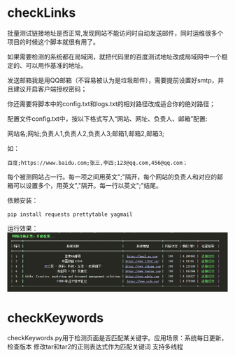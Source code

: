 # checkLinks

批量测试链接地址是否正常,发现网站不能访问时自动发送邮件，同时运维很多个项目的时候这个脚本就很有用了。

如果需要检测的系统都在局域网，就把代码里的百度测试地址改成局域网中一个稳定的、可以用作基准的地址。

发送邮箱我是用QQ邮箱（不容易被认为是垃圾邮件），需要提前设置好smtp，并且建议开启客户端授权密码；

你还需要将脚本中的config.txt和logs.txt的相对路径改成适合你的绝对路径；

配置文件config.txt中，按以下格式写入“网站、网址、负责人、邮箱”配置:

网站名;网址;负责人1,负责人2,负责人3;邮箱1,邮箱2,邮箱3;

如：

    百度;https://www.baidu.com;张三,李四;123@qq.com,456@qq.com；

每个被测网站占一行。每一项之间用英文";"隔开，每个网站的负责人和对应的邮箱可以设置多个，用英文","隔开。每一行以英文";"结尾。

依赖安装：

    pip install requests prettytable yagmail

运行效果：
![your-picture](imgs/运行效果.png?raw=true)

# checkKeywords
checkKeywords.py用于检测页面是否匹配某关键字。应用场景：系统每日更新，检查版本
修改tar和tar2的正则表达式作为匹配关键词
支持多线程
